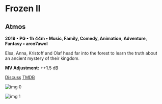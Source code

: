 # Frozen II

## Atmos

**2019 • PG • 1h 44m • Music, Family, Comedy, Animation, Adventure, Fantasy • aron7awol**

Elsa, Anna, Kristoff and Olaf head far into the forest to learn the truth about an ancient mystery of their kingdom.

**MV Adjustment:** ++1.5 dB

[Discuss](https://www.avsforum.com/threads/bass-eq-for-filtered-movies.2995212/post-59240060)  [TMDB](330457)

![img 0](https://i.imgur.com/vygs4UF.jpg)

![img 1](https://i.imgur.com/qjJMSYa.jpg)

